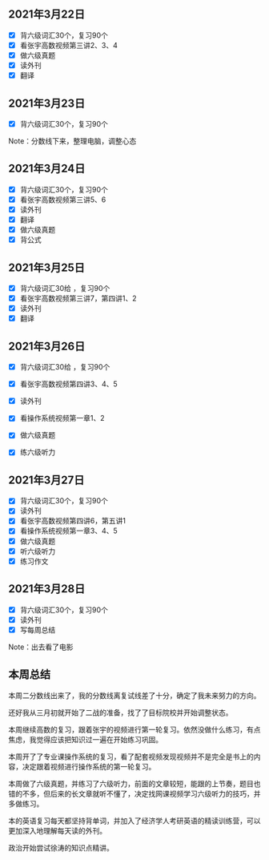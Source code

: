 ## 2021年3月22日

- [x] 背六级词汇30个，复习90个
- [x] 看张宇高数视频第三讲2、3、4
- [x] 做六级真题
- [x] 读外刊
- [x] 翻译

## 2021年3月23日

- [x] 背六级词汇30个，复习90个

Note：分数线下来，整理电脑，调整心态

## 2021年3月24日

- [x] 背六级词汇30个，复习90个
- [x] 看张宇高数视频第三讲5、6
- [x] 读外刊
- [x] 翻译
- [x] 做六级真题
- [x] 背公式

## 2021年3月25日

- [x] 背六级词汇30给 ，复习90个
- [x] 看张宇高数视频第三讲7，第四讲1、2
- [x] 读外刊
- [x] 翻译

## 2021年3月26日

- [x] 背六级词汇30给 ，复习90个
- [x] 看张宇高数视频第四讲3、4、5
- [x] 读外刊
- [x] 看操作系统视频第一章1、2
- [x] 做六级真题
- [x] 练六级听力


## 2021年3月27日

- [x] 背六级词汇30个，复习90个
- [x] 读外刊
- [x] 看张宇高数视频第四讲6，第五讲1
- [x] 看操作系统视频第一章3、4、5
- [x] 做六级真题
- [x] 听六级听力
- [x] 练习作文

## 2021年3月28日

- [x] 背六级词汇30个，复习90个
- [x] 读外刊
- [x] 写每周总结

Note：出去看了电影

## 本周总结

本周二分数线出来了，我的分数线离复试线差了十分，确定了我未来努力的方向。

还好我从三月初就开始了二战的准备，找了了目标院校并开始调整状态。

本周继续高数的复习，跟着张宇的视频进行第一轮复习。依然没做什么练习，有点焦虑，我觉得应该把知识过一遍在开始练习巩固。

本周开了了专业课操作系统的复习，看了配套视频发现视频并不是完全是书上的内容，决定跟着视频进行操作系统的第一轮复习。

本周做了六级真题，并练习了六级听力，前面的文章较短，能跟的上节奏，题目也错的不多，但后来的长文章就听不懂了，决定找网课视频学习六级听力的技巧，并多做练习。

本的英语复习每天都坚持背单词，并加入了经济学人考研英语的精读训练营，可以更加深入地理解每天读的外刊。

政治开始尝试徐涛的知识点精讲。